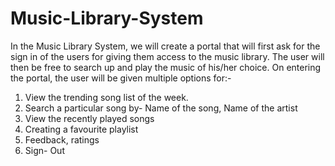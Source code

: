 # Music-Library-System
In the Music Library System, we will create a portal that will first ask for the sign in of the users for giving them access to the music library. The user will then be free to search up and play the music of his/her choice. 
On entering the portal, the user will be given multiple options for:-
1. View the trending song list of the week.
2. Search a particular song by- Name of the song, Name of the artist
3. View the recently played songs
4. Creating a favourite playlist
5. Feedback, ratings 
6. Sign- Out
